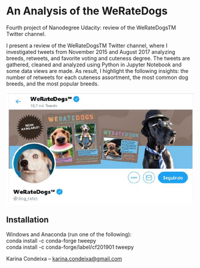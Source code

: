# An Analysis of the WeRateDogs
Fourth project of Nanodegree Udacity: review of the WeRateDogsTM Twitter channel.<br/> 

I present a review of the WeRateDogsTM Twitter channel, where I investigated tweets from November 2015 and August 2017 analyzing breeds, retweets, and favorite voting and cuteness degree. The tweets are gathered, cleaned and analyzed using Python in Jupyter Notebook and some data views are made. As result, I highlight the following insights: the number of retweets for each cuteness assortment, the most common dog breeds, and the most popular breeds.<br/> 

<img src = "images/WeRateDogs.png" align="middle" width=600 height=300>  <br/> 

## Installation<br/> 
Windows and Anaconda (run one of the following):<br/> 
conda install -c conda-forge tweepy<br/> 
conda install -c conda-forge/label/cf201901 tweepy <br/> 

Karina Condeixa – karina.condeixa@gmail.com



